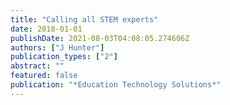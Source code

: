 ```yaml
---
title: "Calling all STEM experts"
date: 2018-01-01
publishDate: 2021-08-03T04:08:05.274606Z
authors: ["J Hunter"]
publication_types: ["2"]
abstract: ""
featured: false
publication: "*Education Technology Solutions*"
---
```



